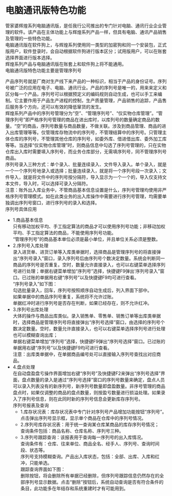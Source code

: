 # 电脑通讯版特色功能<Badge text="辉煌系列" />
管家婆辉煌系列电脑通讯版，是任我行公司推出的专门针对电脑、通讯行业企业管理的软件。该产品在主体功能上与辉煌系列产品一样，但具有电脑、通讯产品销售及管理的一些特色功能。  
电脑通讯版在软件狗上，与辉煌系列使用同一类型的加密狗和同一个安装包，正式版用户，软件登录时，会自动根据软件狗进行版本区分；试用版用户，可以在账套选择界面进行版本选择。  
辉煌系列产品与电脑通讯版在账套上和软件狗上将不能通用。  
电脑通讯版特色功能主要是管理序列号  

产品序列号就是厂商对生产线下来产品的一种标识，相当于产品的身份证号。序列号被广泛的应用在电子、电脑、通讯行业。产品的序列号是唯一的，用来来定义和区分每一个产品，序列号可以根据预定义的编码规则自动生成，也可以手工来编制。它主要作用于产品生产进程的控制，生产质量管理，产品销售的追踪，产品售后服务多个方向，还可以有效的降低窜货的发生。  
辉煌系列产品中的序列号管理分为“空”、“管理序列号”、“仅实物仓库管理”。“管理序列号”即严格序列号管理的商品在进出库时，以库列号的数量确定商品的数量。“空”的商品，序列号数量与商品数量，不做关联。涉及到商品管理、商品的进入出库管理等等。仅管理库存物流中的序列号，不管理结算中的序列号。只管理主体仓库的序列号，不管理其他仓库的序列号，如委外库、借进借出库、委外加工库等等。当选择“仅实物仓库管理”时，则商品信息中勾选了序列号管理的，只在实物仓库出入库时需要填入序列号，而业务仓库部分，无需填序列号，同不管理序列号商品。  
序列号录入三种方式：单个录入、批量连续录入、文件导入录入。单个录入，就是一个一个序列号地录入或选择；批量连续录入，就是将一个序列号段一次录入；文件导入，就是将文件中的序列号按分隔符，导入显示为一个一个的，导入仅支持文本文件，导入时，可以选择可录入分隔符。  
注意：账外出入库业务中，不管商品基本信息设置是什么，序列号管理均使用非严格序列号管理模式。如在此类业务的出入库操作中需要进行序列号管理，均需要单独调出序列号窗口，进行序列号的录入和选择。  
序列号具体应用  
- 1.商品基本信息  
只有移动加权平均、手工指定算法的商品才可以使用序列号功能；非移动加权平均、手工指定算法的商品，不能使用序列号功能。  
“管理序列号”的商品基本单位必须是最小单位，并且单位关系必须是整数。  
- 2.序列号入库处理  
录入进货单、进货订单等入库类单据时，选择商品是管理序列号的将直接弹出“序列号录入”窗口，录入序列号后由序列号个数决定数量。系统会判断同一商品的序列号是否重复。空时，数量允许直接录入，也可以右键菜单选择序列号进行处理；单据右键菜单增加“序列号”选择，快捷键F9弹出‘序列号录入”窗口。已过账的单据用右键“序列号”以及快捷键F9均可进行查看。  
“序列号录入”如下图：  
勾选批量录入，回车，序列号按照顺序自动生成后，列入界面下部中。  
如果单据中的商品序列号重复，系统将不允许过账。  
单据红冲时进行序列号是否存在判断，如果已经存在，则不允许红冲。  
- 3.序列号出库处理  
大体的操作与商品出库类似。录入销售单、零售单、销售订单等出库类单据时，选择商品是管理序列号将直接弹出“序列号选择”窗口，由选择的序列号个数决定数量。空时，数量允许直接录入，也可以右键菜单选择序列号进行处理也可以模糊查询出库；  
单据右键菜单增加“序列号”选择，快捷键F9弹出“序列号选择”窗口。已过账的单据用右键“序列号”以及快捷键F9均可进行查看。  
注意：出库类单据中，在单据商品编号处可以直接输入序列号查找出对应商品。  
- 4.盘点处理  
在自动盘盈盘亏操作界面增加右键“序列号”及快捷键F2来弹出“序列号选择”界面，盘点数量的录入是通过“序列号选择”窗口的序列号数量来确定，盘点人员可以录入列表没有的新序列号，新序列号数量即盘盈数量。非序号管理的商品盘点时，如果仅调整的商品的盘点数量，则按盈亏数量进行损溢处理。如果录入了序列号信息，则在此同时新的序列号信息会更新库存序列号。  
序列号报表及查询  
  - 1.库存状况表：库存状况表中专门针对序列号产品增加功能按钮“序列号”。点击弹出序列号显示框，显示单个商品在仓库中的序列号情况。  
  - 2.序列号库存状况表：用于统一查询某仓库某商品的库存序列号情况；  
查询条件包括：商品名称、仓库名称、序列号三种。  
  - 3.序列号跟踪查询：该报表用于查询每一序列号的出入库情况。  
查询条件有：仓库、往来单位、商品全名、经手人、序列号、查询时间段、状态等。  
序列号支持模糊查询。产品出入库状态，包括：全部、出库、入库和红冲，只能单选。  
跟踪查询界面如下图：  
删除按钮，将会删除所有单据已经删除，但序列号跟踪信息仍然存在的全部序列号显示数据。点击“删除”按钮后，系统自动查询是否有符合条件的条目，此功能多在年结存和系统重建时才有可能用到。  
